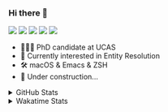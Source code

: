 ### Hi there 👋

[![](https://img.shields.io/badge/-Email-325180?logo=maildotru&logoColor=white&style=flat-square)](mailto:hi@wang.tianshu.me)
[![](https://img.shields.io/badge/-GitHub-black?logo=GitHub&style=flat-square)](https://github.com/tshu-w)
[![](https://img.shields.io/badge/-Telegram-26a5e4?labelColor=fafafa&logo=telegram&style=flat-square)](https://t.me/tshu_w) 
[![](https://img.shields.io/badge/-Twitter-1da1f2?logo=Twitter&logoColor=white&style=flat-square)](https://twitter.com/tshu_w)
[![](https://komarev.com/ghpvc/?username=tshu-w&color=blueviolet&style=flat-square)]()



- 🧑🏻‍🎓 PhD candidate at UCAS
- 🔭 Currently interested in Entity Resolution
- 🛠 macOS & Emacs & ZSH
- 🚧 Under construction...

<details>

<summary>GitHub Stats</summary>

![Tianshu's GitHub stats](https://github-readme-stats.vercel.app/api?username=tshu-w&show_icons=true&theme=buefy&count_private=true)
  
</details>


<details>
  <summary>Wakatime Stats</summary>

  Currently, files accessed by tramp cannot be tracked by wakatime, see https://github.com/wakatime/wakatime-mode/issues/27
  <br>
  
<!--START_SECTION:waka-->
**I'm an Early 🐤** 

```text
🌞 Morning    49 commits     ████░░░░░░░░░░░░░░░░░░░░░   17.07% 
🌆 Daytime    137 commits    ████████████░░░░░░░░░░░░░   47.74% 
🌃 Evening    96 commits     ████████░░░░░░░░░░░░░░░░░   33.45% 
🌙 Night      5 commits      ░░░░░░░░░░░░░░░░░░░░░░░░░   1.74%

```
📅 **I'm Most Productive on Monday** 

```text
Monday       82 commits     ███████░░░░░░░░░░░░░░░░░░   28.57% 
Tuesday      55 commits     ████░░░░░░░░░░░░░░░░░░░░░   19.16% 
Wednesday    22 commits     ██░░░░░░░░░░░░░░░░░░░░░░░   7.67% 
Thursday     31 commits     ██░░░░░░░░░░░░░░░░░░░░░░░   10.8% 
Friday       39 commits     ███░░░░░░░░░░░░░░░░░░░░░░   13.59% 
Saturday     30 commits     ██░░░░░░░░░░░░░░░░░░░░░░░   10.45% 
Sunday       28 commits     ██░░░░░░░░░░░░░░░░░░░░░░░   9.76%

```


📊 **This Week I Spent My Time On** 

```text
💬 Programming Languages: 
sh                       14 hrs 44 mins      ███████████░░░░░░░░░░░░░░   47.32% 
Emacs Lisp               10 hrs 13 mins      ████████░░░░░░░░░░░░░░░░░   32.83% 
Org                      2 hrs 47 mins       ██░░░░░░░░░░░░░░░░░░░░░░░   8.98% 
Other                    1 hr 57 mins        █░░░░░░░░░░░░░░░░░░░░░░░░   6.29% 
Python                   54 mins             ░░░░░░░░░░░░░░░░░░░░░░░░░   2.91%

🔥 Editors: 
Emacs                    16 hrs 24 mins      █████████████░░░░░░░░░░░░   52.68% 
Zsh                      14 hrs 44 mins      ███████████░░░░░░░░░░░░░░   47.32%

🐱‍💻 Projects: 
emacs                    9 hrs 45 mins       ███████░░░░░░░░░░░░░░░░░░   31.3% 
Terminal                 7 hrs 53 mins       ██████░░░░░░░░░░░░░░░░░░░   25.31% 
universal-blocker        5 hrs 58 mins       ████░░░░░░░░░░░░░░░░░░░░░   19.18% 
Unknown Project          3 hrs 1 min         ██░░░░░░░░░░░░░░░░░░░░░░░   9.69% 
dotfiles                 2 hrs 1 min         █░░░░░░░░░░░░░░░░░░░░░░░░   6.5%

💻 Operating System: 
Mac                      22 hrs 15 mins      █████████████████░░░░░░░░   71.46% 
Linux                    8 hrs 53 mins       ███████░░░░░░░░░░░░░░░░░░   28.54%

```

**I Mostly Code in Python** 

```text
Python                   8 repos             ██████████░░░░░░░░░░░░░░░   40.0% 
HTML                     2 repos             ██░░░░░░░░░░░░░░░░░░░░░░░   10.0% 
Emacs Lisp               2 repos             ██░░░░░░░░░░░░░░░░░░░░░░░   10.0% 
JavaScript               2 repos             ██░░░░░░░░░░░░░░░░░░░░░░░   10.0% 
TeX                      2 repos             ██░░░░░░░░░░░░░░░░░░░░░░░   10.0%

```



 Last Updated on 19/03/2022 08:07:17 UTC
<!--END_SECTION:waka-->
</details>
